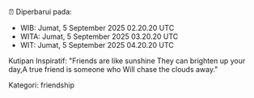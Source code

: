 ⏰ Diperbarui pada:
- WIB: Jumat, 5 September 2025 02.20.20 UTC
- WITA: Jumat, 5 September 2025 03.20.20 UTC
- WIT: Jumat, 5 September 2025 04.20.20 UTC

Kutipan Inspiratif:
"Friends are like sunshine They can brighten up your day,A true friend is someone who Will chase the clouds away."


Kategori: friendship

